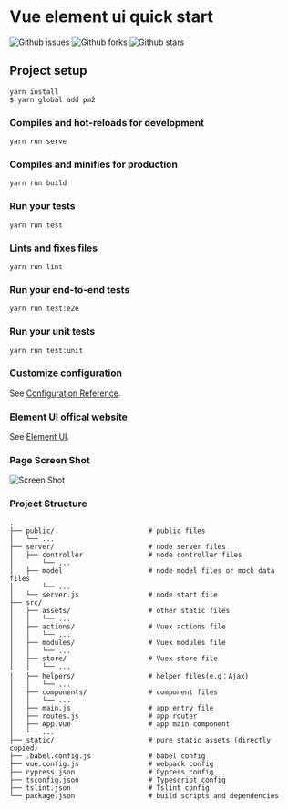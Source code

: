 # Vue element ui quick start

![Github issues](https://img.shields.io/github/issues/chachaxw/vue-element-quick-start)
![Github forks](https://img.shields.io/github/forks/chachaxw/vue-element-quick-start)
![Github stars](https://img.shields.io/github/stars/chachaxw/vue-element-quick-start)

## Project setup

```Yarn
yarn install
$ yarn global add pm2
```

### Compiles and hot-reloads for development

``` Yarn
yarn run serve
```

### Compiles and minifies for production

```Yarn
yarn run build
```

### Run your tests

```Yarn
yarn run test
```

### Lints and fixes files

```Yarn
yarn run lint
```

### Run your end-to-end tests

```Yarn
yarn run test:e2e
```

### Run your unit tests

```Yarn
yarn run test:unit
```

### Customize configuration

See [Configuration Reference](https://cli.vuejs.org/config/).

### Element UI offical website

See [Element UI](https://element.eleme.io/).

### Page Screen Shot

![Screen Shot](http://7xqacx.com1.z0.glb.clouddn.com/backend_managment.png)

### Project Structure

```
.
├── public/                       # public files
│   └── ...
├── server/                       # node server files
│   ├── controller                # node controller files
│       └── ...
│   ├── model                     # node model files or mock data files
│       └── ...
│   └── server.js                 # node start file
├── src/
│   ├── assets/                   # other static files
│   │   └── ...
│   ├── actions/                  # Vuex actions file
│   │   └── ...
│   ├── modules/                  # Vuex modules file
│   │   └── ...
│   ├── store/                    # Vuex store file
│   │   └── ...
│   ├── helpers/                  # helper files(e.g：Ajax)
│   │   └── ...
│   ├── components/               # component files
│   │   └── ...
│   ├── main.js                   # app entry file
│   ├── routes.js                 # app router
│   ├── App.vue                   # app main component
│   └── ...
├── static/                       # pure static assets (directly copied)
├── .babel.config.js              # babel config
├── vue.config.js                 # webpack config
├── cypress.json                  # Cypress config
├── tsconfig.json                 # Typescript config
├── tslint.json                   # Tslint config
└── package.json                  # build scripts and dependencies

```
